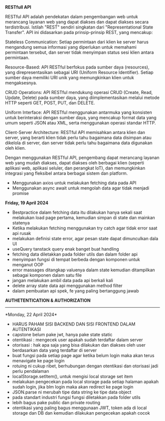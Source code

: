**RESTfull API**

RESTful API adalah pendekatan dalam pengembangan web untuk merancang layanan web yang dapat diakses dan dapat diakses secara terdistribusi. Istilah "REST" sendiri singkatan dari "Representational State Transfer". API ini didasarkan pada prinsip-prinsip REST, yang mencakup:

Stateless Communication: Setiap permintaan dari klien ke server harus mengandung semua informasi yang diperlukan untuk memahami permintaan tersebut, dan server tidak menyimpan status sesi klien antara permintaan.

Resource-Based: API RESTful berfokus pada sumber daya (resources), yang direpresentasikan sebagai URI (Uniform Resource Identifier). Setiap sumber daya memiliki URI unik yang memungkinkan klien untuk mengaksesnya.

CRUD Operations: API RESTful mendukung operasi CRUD (Create, Read, Update, Delete) pada sumber daya, yang diimplementasikan melalui metode HTTP seperti GET, POST, PUT, dan DELETE.

Uniform Interface: API RESTful menggunakan antarmuka yang konsisten untuk berinteraksi dengan sumber daya, yang mencakup format data yang umum seperti JSON atau XML, serta menggunakan operasi standar HTTP.

Client-Server Architecture: RESTful API memisahkan antara klien dan server, yang berarti klien tidak perlu tahu bagaimana data disimpan atau dikelola di server, dan server tidak perlu tahu bagaimana data digunakan oleh klien.

Dengan menggunakan RESTful API, pengembang dapat merancang layanan web yang mudah diakses, dapat diakses oleh berbagai klien (seperti aplikasi web, aplikasi seluler, dan perangkat IoT), dan memungkinkan integrasi yang fleksibel antara berbagai sistem dan platform.

* Menggunakan axios untuk melakukan fetching data pada API
* Menggunakan async await untuk mengolah data agar tidak menjadi promise


**Friday, 19 April 2024**

* Bestpractice dalam fetching data itu dilakukan hanya sekali saat melakukan load page pertama, kemudian simpan di state dan mainkan statenya
* Ketika melakukan fetching menggunakan try catch agar tidak error saat api rusak
* melakukan definisi state error, agar pesan state dapat dimunculkan dala UI
* useQuery tanstack query enak banget buat handling
* fetching data diletakkan pada folder utils dan dalam folder api
* menyimpan fungsi di tempat berbeda dengan komponen untuk menganut OOP
* error massages ditangkap valuenya dalam state kemudian ditampilkan sebagai komponen dalam satu file
* jangan melakukan ambil data pada api berkali kali
* delete array state data api menggunakan method filter
* dalam pembuatan api spek, fe yang paling bertanggung jawab


**AUTHETENTICATION & AUTHORIZATION**
<hr/>
*Monday, 22 April 2024*

* HARUS PAHAM SISI BACKEND DAN SISI FRONTEND DALAM AUTENTIKASI
* capstone belum pake jwt, hanya pake state static
* otentikasi : mengecek user apakah sudah terdaftar dalam server
* otorisasi : hak apa saja yang bisa dilakukan dan diakses oleh user berdasarkan data yang terdaftar di server
* buat fungsi pada setiap page agar ketika belum login maka akan terus menavigate ke page login
* rotuing ni cukup ribet, berhubungan dengan otentikasi dan otorisasi jadi perlu pendalaman
* localStorage.setItem(), untuk mengisi local storage set item
* melakukan pengecekan pada local storage pada setiap halaman apakah sudah login, jika blm login maka akan redirect ke page login
* JSON.parse ni merubah tipe data string ke tipe data object
* pada standart industri fungsi fungsi diletakkan pada folder utils
* lebih bagus pake public dan private routing
* otentikasi yang paling bagus menggunaan JWT, token ada di local storage dan DB dan kemudian dilakukan pengecekan apakah cocok
